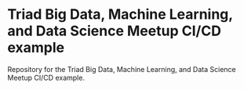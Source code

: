 # Triad Big Data, Machine Learning, and Data Science Meetup CI/CD example

Repository for the Triad Big Data, Machine Learning, and Data Science Meetup CI/CD example.
